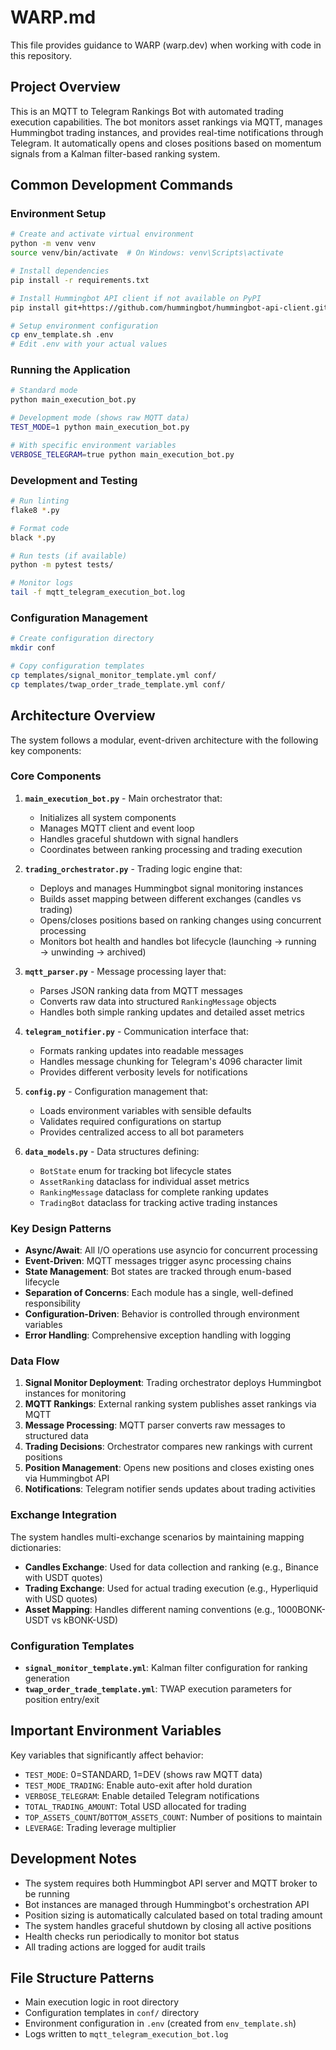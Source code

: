 # WARP.md

This file provides guidance to WARP (warp.dev) when working with code in this repository.

## Project Overview

This is an MQTT to Telegram Rankings Bot with automated trading execution capabilities. The bot monitors asset rankings via MQTT, manages Hummingbot trading instances, and provides real-time notifications through Telegram. It automatically opens and closes positions based on momentum signals from a Kalman filter-based ranking system.

## Common Development Commands

### Environment Setup
```bash
# Create and activate virtual environment
python -m venv venv
source venv/bin/activate  # On Windows: venv\Scripts\activate

# Install dependencies
pip install -r requirements.txt

# Install Hummingbot API client if not available on PyPI
pip install git+https://github.com/hummingbot/hummingbot-api-client.git

# Setup environment configuration
cp env_template.sh .env
# Edit .env with your actual values
```

### Running the Application
```bash
# Standard mode
python main_execution_bot.py

# Development mode (shows raw MQTT data)
TEST_MODE=1 python main_execution_bot.py

# With specific environment variables
VERBOSE_TELEGRAM=true python main_execution_bot.py
```

### Development and Testing
```bash
# Run linting
flake8 *.py

# Format code
black *.py

# Run tests (if available)
python -m pytest tests/

# Monitor logs
tail -f mqtt_telegram_execution_bot.log
```

### Configuration Management
```bash
# Create configuration directory
mkdir conf

# Copy configuration templates
cp templates/signal_monitor_template.yml conf/
cp templates/twap_order_trade_template.yml conf/
```

## Architecture Overview

The system follows a modular, event-driven architecture with the following key components:

### Core Components

1. **`main_execution_bot.py`** - Main orchestrator that:
   - Initializes all system components
   - Manages MQTT client and event loop
   - Handles graceful shutdown with signal handlers
   - Coordinates between ranking processing and trading execution

2. **`trading_orchestrator.py`** - Trading logic engine that:
   - Deploys and manages Hummingbot signal monitoring instances
   - Builds asset mapping between different exchanges (candles vs trading)
   - Opens/closes positions based on ranking changes using concurrent processing
   - Monitors bot health and handles bot lifecycle (launching → running → unwinding → archived)

3. **`mqtt_parser.py`** - Message processing layer that:
   - Parses JSON ranking data from MQTT messages
   - Converts raw data into structured `RankingMessage` objects
   - Handles both simple ranking updates and detailed asset metrics

4. **`telegram_notifier.py`** - Communication interface that:
   - Formats ranking updates into readable messages
   - Handles message chunking for Telegram's 4096 character limit
   - Provides different verbosity levels for notifications

5. **`config.py`** - Configuration management that:
   - Loads environment variables with sensible defaults
   - Validates required configurations on startup
   - Provides centralized access to all bot parameters

6. **`data_models.py`** - Data structures defining:
   - `BotState` enum for tracking bot lifecycle states
   - `AssetRanking` dataclass for individual asset metrics
   - `RankingMessage` dataclass for complete ranking updates
   - `TradingBot` dataclass for tracking active trading instances

### Key Design Patterns

- **Async/Await**: All I/O operations use asyncio for concurrent processing
- **Event-Driven**: MQTT messages trigger async processing chains
- **State Management**: Bot states are tracked through enum-based lifecycle
- **Separation of Concerns**: Each module has a single, well-defined responsibility
- **Configuration-Driven**: Behavior is controlled through environment variables
- **Error Handling**: Comprehensive exception handling with logging

### Data Flow

1. **Signal Monitor Deployment**: Trading orchestrator deploys Hummingbot instances for monitoring
2. **MQTT Rankings**: External ranking system publishes asset rankings via MQTT
3. **Message Processing**: MQTT parser converts raw messages to structured data
4. **Trading Decisions**: Orchestrator compares new rankings with current positions
5. **Position Management**: Opens new positions and closes existing ones via Hummingbot API
6. **Notifications**: Telegram notifier sends updates about trading activities

### Exchange Integration

The system handles multi-exchange scenarios by maintaining mapping dictionaries:
- **Candles Exchange**: Used for data collection and ranking (e.g., Binance with USDT quotes)
- **Trading Exchange**: Used for actual trading execution (e.g., Hyperliquid with USD quotes)
- **Asset Mapping**: Handles different naming conventions (e.g., 1000BONK-USDT vs kBONK-USD)

### Configuration Templates

- **`signal_monitor_template.yml`**: Kalman filter configuration for ranking generation
- **`twap_order_trade_template.yml`**: TWAP execution parameters for position entry/exit

## Important Environment Variables

Key variables that significantly affect behavior:
- `TEST_MODE`: 0=STANDARD, 1=DEV (shows raw MQTT data)
- `TEST_MODE_TRADING`: Enable auto-exit after hold duration
- `VERBOSE_TELEGRAM`: Enable detailed Telegram notifications
- `TOTAL_TRADING_AMOUNT`: Total USD allocated for trading
- `TOP_ASSETS_COUNT`/`BOTTOM_ASSETS_COUNT`: Number of positions to maintain
- `LEVERAGE`: Trading leverage multiplier

## Development Notes

- The system requires both Hummingbot API server and MQTT broker to be running
- Bot instances are managed through Hummingbot's orchestration API
- Position sizing is automatically calculated based on total trading amount
- The system handles graceful shutdown by closing all active positions
- Health checks run periodically to monitor bot status
- All trading actions are logged for audit trails

## File Structure Patterns

- Main execution logic in root directory
- Configuration templates in `conf/` directory
- Environment configuration in `.env` (created from `env_template.sh`)
- Logs written to `mqtt_telegram_execution_bot.log`
